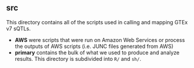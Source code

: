## src
This directory contains all of the scripts used in calling and mapping GTEx v7 sQTLs.
* **AWS** were scripts that were run on Amazon Web Services or process the outputs of AWS scripts (i.e. JUNC files generated from AWS)
* **primary** contains the bulk of what we used to produce and analyze results. This directory is subdivided into `R/` and `sh/`.